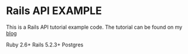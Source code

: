 # Rails API EXAMPLE

This is a Rails API tutorial example code. The tutorial can be found on my [blog](https://mariosaraiva.com/blog)

Ruby 2.6+
Rails 5.2.3+
Postgres
